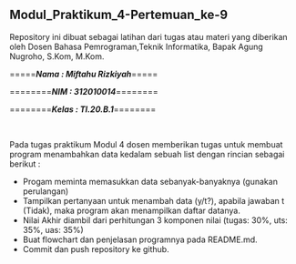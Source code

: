 ## Modul_Praktikum_4-Pertemuan_ke-9
Repository ini dibuat sebagai latihan dari tugas atau materi yang diberikan oleh Dosen Bahasa Pemrograman,Teknik Informatika, Bapak Agung Nugroho, S.Kom, M.Kom.
<br>

=====***Nama : Miftahu Rizkiyah***=====

========***NIM  : 312010014***========

========***Kelas : TI.20.B.1***========

<br>

Pada tugas praktikum Modul 4 dosen memberikan tugas untuk membuat program menambahkan data kedalam sebuah list dengan rincian sebagai berikut :<br>

* Progam meminta memasukkan data sebanyak-banyaknya (gunakan perulangan)
* Tampilkan pertanyaan untuk menambah data (y/t?), apabila jawaban t (Tidak), maka program akan menampilkan daftar datanya.
* Nilai Akhir diambil dari perhitungan 3 komponen nilai (tugas: 30%, uts: 35%, uas: 35%)
* Buat flowchart dan penjelasan programnya pada README.md.
* Commit dan push repository ke github.



